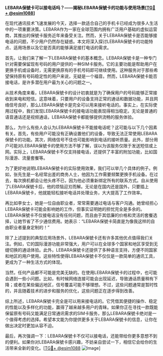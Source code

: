 **LEBARA保號卡可以接电话吗？——揭秘LEBARA保號卡的功能与使用场景[[TG💪+ @esim1088](https://t.me/s/esim1088)]**

在现代通讯技术飞速发展的今天，选择一款适合自己的手机卡已经成为很多人生活中的一项重要决策。LEBARA作为一家在全球范围内拥有广泛用户基础的虚拟运营商，其推出的保號卡服务近年来备受关注。然而，关于LEBARA保號卡是否能够接电话的问题，不少用户仍然存在疑惑。本文将深入探讨LEBARA保號卡的功能特点、适用场景以及它是否真的能够满足接打电话的需求。

首先，让我们来了解一下LEBARA保號卡的基本概念。LEBARA保號卡是一种专门针对需要保留现有号码的用户提供的一种SIM卡服务。它的主要功能是帮助用户在更换手机或设备时，无需更换原有的手机号码即可继续使用。这种服务对于那些希望保持原有号码稳定性的用户来说，无疑是一个福音。然而，LEBARA保號卡能否接电话，是许多潜在用户最为关心的问题之一。

从技术角度来看，LEBARA保號卡的设计初衷就是为了确保用户的号码能够正常接收到来电和短信。这意味着，只要用户的设备支持正常的通话和数据功能，并且网络信号良好，那么LEBARA保號卡是完全可以用来接听电话的。事实上，在实际使用过程中，我们发现LEBARA保號卡的接电话功能表现得相当稳定。无论是普通的语音通话还是视频通话，LEBARA保號卡都能够提供流畅的服务体验。

那么，为什么有些人会认为LEBARA保號卡不能接电话呢？这可能与以下几个因素有关。首先，有些用户可能没有正确设置他们的设备，导致无法正常使用LEBARA保號卡的功能。其次，网络信号不佳也可能影响到电话的接听质量。此外，部分用户可能对LEBARA保號卡的使用方法不够了解，误以为该服务仅限于发送短信或上网。实际上，LEBARA保號卡不仅支持接电话，还提供了丰富的附加功能，比如国际漫游、流量套餐等。

为了更好地说明LEBARA保號卡的实际使用效果，我们可以举几个具体的例子。例如，张先生是一名经常出差的商务人士，他因为工作需要频繁更换手机设备。在过去，每次换机都会让他头疼不已，因为他必须重新绑定所有的联系方式。自从使用了LEBARA保號卡后，他的烦恼迎刃而解。无论是在国内还是国外，只要插上LEBARA保號卡，他就能轻松接听电话并处理业务，大大提高了工作效率。

再比如李女士，她是一位自由职业者，常常需要通过电话与客户沟通。她曾经担心LEBARA保號卡可能会影响她的工作，但事实证明她的担忧完全是多余的。LEBARA保號卡不仅接电话没有任何问题，而且由于其低廉的价格和灵活的套餐选择，让她节省了不少通信费用。她表示：“LEBARA保號卡简直是为像我这样的自由职业者量身定制的！”

除了上述提到的典型应用场景外，LEBARA保號卡还有许多其他优点值得我们关注。例如，它的国际漫游功能非常强大，用户可以在全球多个国家和地区享受到无缝切换的通话体验。此外，LEBARA保號卡还提供了多种语言支持，方便不同国家和地区的用户使用。这些特性使得LEBARA保號卡不仅仅是一款简单的通讯工具，更成为了一种生活方式的体现。

当然，任何产品都不可能是完美无缺的。在使用LEBARA保號卡的过程中，也可能会遇到一些小问题。比如，有时候网络连接可能会出现延迟，导致通话质量稍有下降；或者在某些偏远地区，信号覆盖可能不够理想。不过，这些问题通常是暂时性的，并且随着技术的进步和服务的优化，这些问题正在逐步得到改善。

综上所述，LEBARA保號卡完全是可以用来接电话的。它凭借其便捷的操作、稳定的性能以及多样化的功能，赢得了越来越多用户的青睐。如果你正在寻找一款既能保留原有号码又能满足日常通讯需求的SIM卡服务，那么LEBARA保號卡绝对是一个值得考虑的选择。希望本文能为你提供更多关于LEBARA保號卡的信息，让你在做出决定时更加从容不迫。

最后，再次强调一下：LEBARA保號卡不仅可以接电话，还能带给你更多意想不到的便利。如果你对LEBARA保號卡感兴趣，不妨亲自尝试一下，相信它会给你的生活带来全新的变化。[[TG💪+ @esim1088](https://t.me/s/esim1088) ![Image](https://i.postimg.cc/4NQfJmqS/Snipaste-2025-05-13-00-14-12.png)]